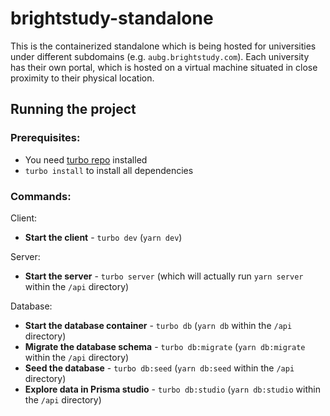 # brightstudy-standalone

This is the containerized standalone which is being hosted for universities under different subdomains (e.g. `aubg.brightstudy.com`). Each university has their own portal, which is hosted on a virtual machine situated in close proximity to their physical location.

## Running the project

### Prerequisites:

- You need [turbo repo](https://turbo.build/repo/docs/installing) installed
- `turbo install` to install all dependencies

### Commands:

Client:

- **Start the client** - `turbo dev` (`yarn dev`)

Server:

- **Start the server** - `turbo server` (which will actually run `yarn server` within the `/api` directory)

Database:

- **Start the database container** - `turbo db` (`yarn db` within the `/api` directory)
- **Migrate the database schema** - `turbo db:migrate` (`yarn db:migrate` within the `/api` directory)
- **Seed the database** - `turbo db:seed` (`yarn db:seed` within the `/api` directory)
- **Explore data in Prisma studio** - `turbo db:studio` (`yarn db:studio` within the `/api` directory)
